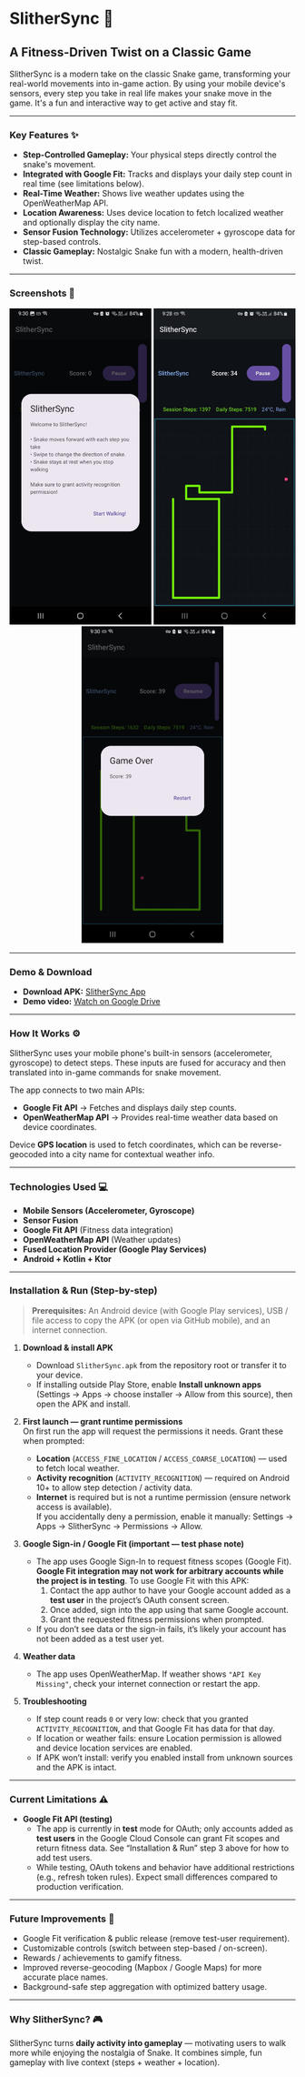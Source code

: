 # SlitherSync 🐍

## A Fitness-Driven Twist on a Classic Game  

SlitherSync is a modern take on the classic Snake game, transforming your real-world movements into in-game action. By using your mobile device's sensors, every step you take in real life makes your snake move in the game. It's a fun and interactive way to get active and stay fit.

---

### Key Features ✨

* **Step-Controlled Gameplay:** Your physical steps directly control the snake's movement.  
* **Integrated with Google Fit:** Tracks and displays your daily step count in real time (see limitations below).  
* **Real-Time Weather:** Shows live weather updates using the OpenWeatherMap API.  
* **Location Awareness:** Uses device location to fetch localized weather and optionally display the city name.  
* **Sensor Fusion Technology:** Utilizes accelerometer + gyroscope data for step-based controls.  
* **Classic Gameplay:** Nostalgic Snake fun with a modern, health-driven twist.  

---

### Screenshots 📸  

<p align="center">
  <img src="img1.jpg" width="250" alt="SlitherSync Screenshot 1" />  
  <img src="img2.jpg" width="250" alt="SlitherSync Screenshot 2" />  
  <img src="img3.jpg" width="250" alt="SlitherSync Screenshot 3" />  
</p>  

---

### Demo & Download  

* **Download APK:** [SlitherSync App](./SlitherSync.apk)  
* **Demo video:** [Watch on Google Drive](https://drive.google.com/file/d/1BaDDMSwiNeCuopvrDzFQ_Xg3csOomBmo/view?usp=sharing)  

---

### How It Works ⚙️  

SlitherSync uses your mobile phone's built-in sensors (accelerometer, gyroscope) to detect steps. These inputs are fused for accuracy and then translated into in-game commands for snake movement.  

The app connects to two main APIs:  
* **Google Fit API** → Fetches and displays daily step counts.  
* **OpenWeatherMap API** → Provides real-time weather data based on device coordinates.  

Device **GPS location** is used to fetch coordinates, which can be reverse-geocoded into a city name for contextual weather info.  

---

### Technologies Used 💻  

* **Mobile Sensors (Accelerometer, Gyroscope)**  
* **Sensor Fusion**  
* **Google Fit API** (Fitness data integration)  
* **OpenWeatherMap API** (Weather updates)  
* **Fused Location Provider (Google Play Services)**  
* **Android + Kotlin + Ktor**  

---

### Installation & Run (Step-by-step)  

> **Prerequisites:** An Android device (with Google Play services), USB / file access to copy the APK (or open via GitHub mobile), and an internet connection.  

1. **Download & install APK**  
   * Download `SlitherSync.apk` from the repository root or transfer it to your device.  
   * If installing outside Play Store, enable **Install unknown apps** (Settings → Apps → choose installer → Allow from this source), then open the APK and install.  

2. **First launch — grant runtime permissions**  
   On first run the app will request the permissions it needs. Grant these when prompted:  
   * **Location** (`ACCESS_FINE_LOCATION` / `ACCESS_COARSE_LOCATION`) — used to fetch local weather.  
   * **Activity recognition** (`ACTIVITY_RECOGNITION`) — required on Android 10+ to allow step detection / activity data.  
   * **Internet** is required but is not a runtime permission (ensure network access is available).  
   If you accidentally deny a permission, enable it manually: Settings → Apps → SlitherSync → Permissions → Allow.  

3. **Google Sign-in / Google Fit (important — test phase note)**  
   * The app uses Google Sign-In to request fitness scopes (Google Fit). **Google Fit integration may not work for arbitrary accounts while the project is in testing**. To use Google Fit with this APK:  
     1. Contact the app author to have your Google account added as a **test user** in the project’s OAuth consent screen.  
     2. Once added, sign into the app using that same Google account.  
     3. Grant the requested fitness permissions when prompted.  
   * If you don’t see data or the sign-in fails, it’s likely your account has not been added as a test user yet.  

4. **Weather data**  
   * The app uses OpenWeatherMap. If weather shows `"API Key Missing"`, check your internet connection or restart the app.  

5. **Troubleshooting**  
   * If step count reads `0` or very low: check that you granted `ACTIVITY_RECOGNITION`, and that Google Fit has data for that day.  
   * If location or weather fails: ensure Location permission is allowed and device location services are enabled.  
   * If APK won’t install: verify you enabled install from unknown sources and the APK is intact.  

---

### Current Limitations ⚠️  

* **Google Fit API (testing)**  
  * The app is currently in **test** mode for OAuth; only accounts added as **test users** in the Google Cloud Console can grant Fit scopes and return fitness data. See “Installation & Run” step 3 above for how to add test users.  
  * While testing, OAuth tokens and behavior have additional restrictions (e.g., refresh token rules). Expect small differences compared to production verification.  

---

### Future Improvements 🚀  

* Google Fit verification & public release (remove test-user requirement).  
* Customizable controls (switch between step-based / on-screen).  
* Rewards / achievements to gamify fitness.  
* Improved reverse-geocoding (Mapbox / Google Maps) for more accurate place names.  
* Background-safe step aggregation with optimized battery usage.  

---

### Why SlitherSync? 🎮  

SlitherSync turns **daily activity into gameplay** — motivating users to walk more while enjoying the nostalgia of Snake. It combines simple, fun gameplay with live context (steps + weather + location).  
